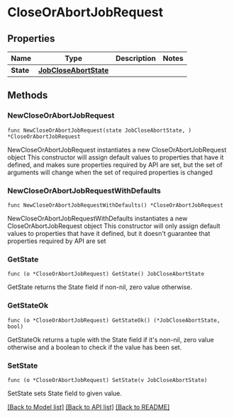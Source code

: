 # CloseOrAbortJobRequest

## Properties

Name | Type | Description | Notes
------------ | ------------- | ------------- | -------------
**State** | [**JobCloseAbortState**](JobCloseAbortState.md) |  | 

## Methods

### NewCloseOrAbortJobRequest

`func NewCloseOrAbortJobRequest(state JobCloseAbortState, ) *CloseOrAbortJobRequest`

NewCloseOrAbortJobRequest instantiates a new CloseOrAbortJobRequest object
This constructor will assign default values to properties that have it defined,
and makes sure properties required by API are set, but the set of arguments
will change when the set of required properties is changed

### NewCloseOrAbortJobRequestWithDefaults

`func NewCloseOrAbortJobRequestWithDefaults() *CloseOrAbortJobRequest`

NewCloseOrAbortJobRequestWithDefaults instantiates a new CloseOrAbortJobRequest object
This constructor will only assign default values to properties that have it defined,
but it doesn't guarantee that properties required by API are set

### GetState

`func (o *CloseOrAbortJobRequest) GetState() JobCloseAbortState`

GetState returns the State field if non-nil, zero value otherwise.

### GetStateOk

`func (o *CloseOrAbortJobRequest) GetStateOk() (*JobCloseAbortState, bool)`

GetStateOk returns a tuple with the State field if it's non-nil, zero value otherwise
and a boolean to check if the value has been set.

### SetState

`func (o *CloseOrAbortJobRequest) SetState(v JobCloseAbortState)`

SetState sets State field to given value.



[[Back to Model list]](../README.md#documentation-for-models) [[Back to API list]](../README.md#documentation-for-api-endpoints) [[Back to README]](../README.md)


